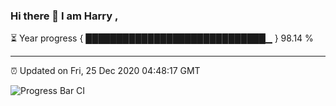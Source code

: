 ### Hi there 👋 I am Harry , 

⏳ Year progress { █████████████████████████████▁ } 98.14 %

---

⏰ Updated on Fri, 25 Dec 2020 04:48:17 GMT

![Progress Bar CI](https://github.com/duykhang68/duykhang68/workflows/Progress%20Bar%20CI/badge.svg)
